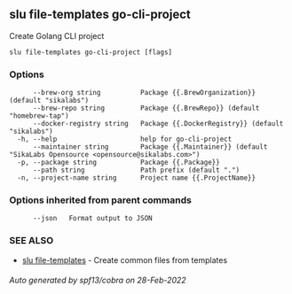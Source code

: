 ## slu file-templates go-cli-project

Create Golang CLI project

```
slu file-templates go-cli-project [flags]
```

### Options

```
      --brew-org string          Package {{.BrewOrganization}} (default "sikalabs")
      --brew-repo string         Package {{.BrewRepo}} (default "homebrew-tap")
      --docker-registry string   Package {{.DockerRegistry}} (default "sikalabs")
  -h, --help                     help for go-cli-project
      --maintainer string        Package {{.Maintainer}} (default "SikaLabs Opensource <opensource@sikalabs.com>")
  -p, --package string           Package {{.Package}}
      --path string              Path prefix (default ".")
  -n, --project-name string      Project name {{.ProjectName}}
```

### Options inherited from parent commands

```
      --json   Format output to JSON
```

### SEE ALSO

* [slu file-templates](slu_file-templates.md)	 - Create common files from templates

###### Auto generated by spf13/cobra on 28-Feb-2022
